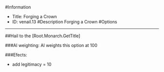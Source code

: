 #Information
 - Title: Forging a Crown
 - ID: venail.13
#Description
Forging a Crown
#Options

___
##Hail to the [Root.Monarch.GetTitle]

###AI weighting:
AI weights this option at 100


###Efects:<ul><li>add legitimacy = 10</li></ul>
